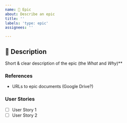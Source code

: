 ```yaml
---
name: 🚀 Epic
about: Describe an epic
title: ''
labels: 'type: epic'
assignees: ''

---
```


## 🚀 Description

Short & clear description of the epic (the _What_ and _Why_)\*\*

### References

- URLs to epic documents (Google Drive?)

### User Stories

- [ ] User Story 1
- [ ] User Story 2